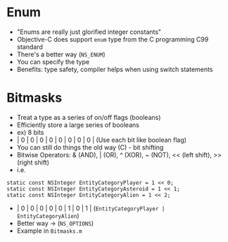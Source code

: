 # Enum
- "Enums are really just glorified integer constants"
- Objective-C does support `enum` type from the C programming C99 standard
- There's a better way (`NS_ENUM`)
- You can specify the type
- Benefits: type safety, compiler helps when using switch statements


#  Bitmasks
- Treat a type as a series of on/off flags (booleans)
- Efficiently store a large series of booleans
- ex) 8 bits
- | 0 |  0 | 0 | 0 | 0 | 0 | 0 | 0 |  (Use each bit like boolean flag)
- You can still do things the old way (C) - bit shifting
- Bitwise Operators: & (AND), | (OR), ^ (XOR), ~ (NOT), << (left shift), >> (right shift)
- i.e.
```
static const NSInteger EntityCategoryPlayer = 1 << 0;
static const NSInteger EntityCategoryAsteroid = 1 << 1;
static const NSInteger EntityCategoryAlien = 1 << 2;
```
- | 0 |  0 | 0 | 0 | 0 | 1 | 0 | 1 |  (`EntityCategoryPlayer | EntityCategoryAlien`)
- Better way -> (`NS_OPTIONS`)
- Example in `Bitmasks.m`
